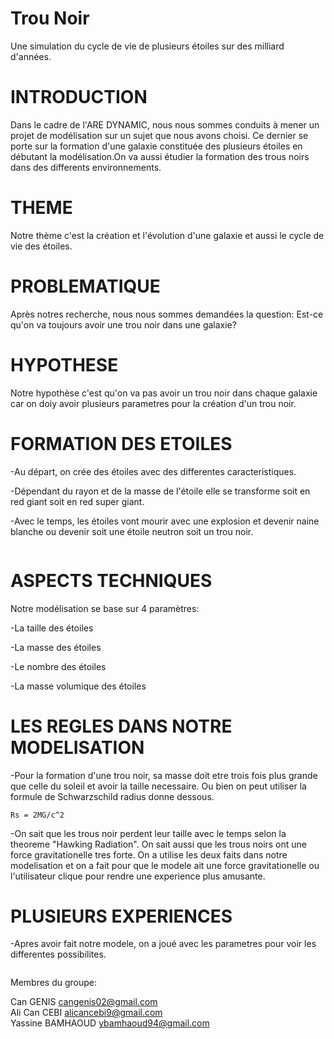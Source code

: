 # Trou Noir

Une simulation du cycle de vie de plusieurs étoiles sur des milliard d'années.

# INTRODUCTION

Dans le cadre de l'ARE DYNAMIC, nous nous sommes conduits à mener un projet de modélisation sur un sujet que nous avons choisi. Ce dernier se porte sur la formation d'une galaxie constituée des plusieurs étoiles en débutant la modélisation.On va aussi étudier la formation des trous noirs dans des differents environnements.

# THEME

Notre thème c'est la création et l'évolution d'une galaxie et aussi le cycle de vie des étoiles.

# PROBLEMATIQUE

Après notres recherche, nous nous sommes demandées la question: Est-ce qu'on va toujours avoir une trou noir dans une galaxie?

# HYPOTHESE 

Notre hypothèse c'est qu'on va pas avoir un trou noir dans chaque galaxie car on doiy avoir plusieurs parametres pour la création d'un trou noir.




# FORMATION DES ETOILES
-Au départ, on crée des étoiles avec des differentes caracteristiques.

-Dépendant du rayon et de la masse de l'étoile elle se transforme soit en red giant soit en red super giant.

-Avec le temps, les étoiles vont mourir avec une explosion et devenir naine blanche ou devenir soit une étoile neutron soit  un trou noir.

<a href="https://zupimages.net/viewer.php?id=22/13/wqrb.jpg"><img src="https://zupimages.net/up/22/13/wqrb.jpg" alt="" /></a>

# ASPECTS TECHNIQUES
Notre modélisation se base sur 4 paramètres:

-La taille des étoiles

-La masse des étoiles

-Le nombre des étoiles

-La masse volumique des étoiles

# LES REGLES DANS NOTRE MODELISATION

-Pour la formation d'une trou noir, sa masse doit etre trois fois plus grande que celle du soleil et avoir la taille necessaire. Ou bien on peut utiliser la formule de Schwarzschild radius donne dessous.

`Rs = 2MG/c^2`

-On sait que les trous noir perdent leur taille avec le temps selon la theoreme "Hawking Radiation". On sait aussi que les trous noirs ont une force gravitationelle tres forte. On a utilise les deux faits dans notre modelisation et on a fait pour que le modele ait une force gravitationelle ou l'utilisateur clique pour rendre une experience plus amusante.


# PLUSIEURS EXPERIENCES

-Apres avoir fait notre modele, on a joué avec les parametres pour voir les differentes possibilites.

<a href="https://zupimages.net/viewer.php?id=22/15/rrun.png"><img src="https://zupimages.net/up/22/15/rrun.png" alt="" /></a>

Membres du groupe:

Can GENIS cangenis02@gmail.com                       
Ali Can CEBI alicancebi9@gmail.com                     
Yassine BAMHAOUD ybamhaoud94@gmail.com

